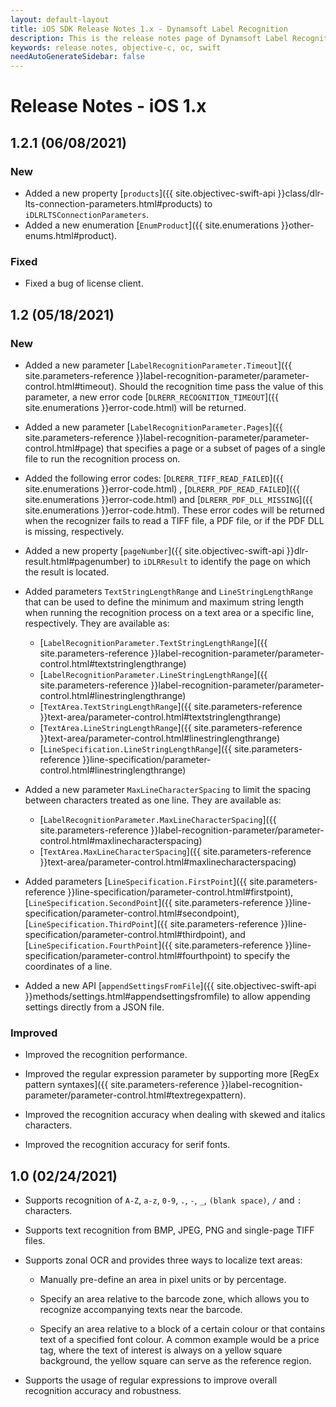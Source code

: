```yaml
---
layout: default-layout
title: iOS SDK Release Notes 1.x - Dynamsoft Label Recognition 
description: This is the release notes page of Dynamsoft Label Recognition for iOS SDK version 1.x.
keywords: release notes, objective-c, oc, swift
needAutoGenerateSidebar: false
---
```


# Release Notes - iOS 1.x

## 1.2.1 (06/08/2021)

### New

- Added a new property [`products`]({{ site.objectivec-swift-api }}class/dlr-lts-connection-parameters.html#products) to `iDLRLTSConnectionParameters`.
- Added a new enumeration [`EnumProduct`]({{ site.enumerations }}other-enums.html#product).

### Fixed

- Fixed a bug of license client.


## 1.2 (05/18/2021)

### New

- Added a new parameter [`LabelRecognitionParameter.Timeout`]({{ site.parameters-reference }}label-recognition-parameter/parameter-control.html#timeout). Should the recognition time pass the value of this parameter, a new error code [`DLRERR_RECOGNITION_TIMEOUT`]({{ site.enumerations }}error-code.html) will be returned.

- Added a new parameter [`LabelRecognitionParameter.Pages`]({{ site.parameters-reference }}label-recognition-parameter/parameter-control.html#page) that specifies a page or a subset of pages of a single file to run the recognition process on.

- Added the following error codes: [`DLRERR_TIFF_READ_FAILED`]({{ site.enumerations }}error-code.html) , [`DLRERR_PDF_READ_FAILED`]({{ site.enumerations }}error-code.html) and [`DLRERR_PDF_DLL_MISSING`]({{ site.enumerations }}error-code.html). These error codes will be returned when the recognizer fails to read a TIFF file, a PDF file, or if the PDF DLL is missing, respectively.

- Added a new property [`pageNumber`]({{ site.objectivec-swift-api }}dlr-result.html#pagenumber) to `iDLRResult` to identify the page on which the result is located.

- Added parameters `TextStringLengthRange` and `LineStringLengthRange` that can be used to define the minimum and maximum string length when running the recognition process on a text area or a specific line, respectively. They are available as:
  - [`LabelRecognitionParameter.TextStringLengthRange`]({{ site.parameters-reference }}label-recognition-parameter/parameter-control.html#textstringlengthrange)
  - [`LabelRecognitionParameter.LineStringLengthRange`]({{ site.parameters-reference }}label-recognition-parameter/parameter-control.html#linestringlengthrange)
  - [`TextArea.TextStringLengthRange`]({{ site.parameters-reference }}text-area/parameter-control.html#textstringlengthrange)
  - [`TextArea.LineStringLengthRange`]({{ site.parameters-reference }}text-area/parameter-control.html#linestringlengthrange)
  - [`LineSpecification.LineStringLengthRange`]({{ site.parameters-reference }}line-specification/parameter-control.html#linestringlengthrange)

- Added a new parameter `MaxLineCharacterSpacing` to limit the spacing between characters treated as one line. They are available as:
  - [`LabelRecognitionParameter.MaxLineCharacterSpacing`]({{ site.parameters-reference }}label-recognition-parameter/parameter-control.html#maxlinecharacterspacing)
  - [`TextArea.MaxLineCharacterSpacing`]({{ site.parameters-reference }}text-area/parameter-control.html#maxlinecharacterspacing)

- Added parameters [`LineSpecification.FirstPoint`]({{ site.parameters-reference }}line-specification/parameter-control.html#firstpoint), [`LineSpecification.SecondPoint`]({{ site.parameters-reference }}line-specification/parameter-control.html#secondpoint), [`LineSpecification.ThirdPoint`]({{ site.parameters-reference }}line-specification/parameter-control.html#thirdpoint), and [`LineSpecification.FourthPoint`]({{ site.parameters-reference }}line-specification/parameter-control.html#fourthpoint) to specify the coordinates of a line.

- Added a new API [`appendSettingsFromFile`]({{ site.objectivec-swift-api }}methods/settings.html#appendsettingsfromfile) to allow appending settings directly from a JSON file.

### Improved

- Improved the recognition performance.

- Improved the regular expression parameter by supporting more [RegEx pattern syntaxes]({{ site.parameters-reference }}label-recognition-parameter/parameter-control.html#textregexpattern).

- Improved the recognition accuracy when dealing with skewed and italics characters.

- Improved the recognition accuracy for serif fonts.


## 1.0 (02/24/2021)

* Supports recognition of `A-Z`, `a-z`, `0-9`, `.`, `-`, `_`, `(blank space)`, `/` and `:` characters.

* Supports text recognition from BMP, JPEG, PNG and single-page TIFF files.

* Supports zonal OCR and provides three ways to localize text areas:

	- Manually pre-define an area in pixel units or by percentage.

	- Specify an area relative to the barcode zone, which allows you to recognize accompanying texts near the barcode.

	- Specify an area relative to a block of a certain colour or that contains text of a specified font colour. A common example would be a price tag, where the text of interest is always on a yellow square background, the yellow square can serve as the reference region.

* Supports the usage of regular expressions to improve overall recognition accuracy and robustness.
